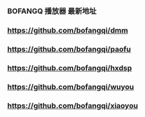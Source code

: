 ### BOFANGQ 播放器 最新地址
### https://github.com/bofangqi/dmm

### https://github.com/bofangqi/paofu

### https://github.com/bofangqi/hxdsp

### https://github.com/bofangqi/wuyou

### https://github.com/bofangqi/xiaoyou
